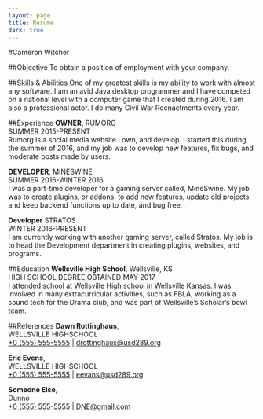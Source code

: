 ```yaml
---
layout: page
title: Resume
dark: true
---
```


<!--<div class="message">
  This page is still being worked on.
</div>-->

#Cameron Witcher

##Objective
To obtain a position of employment with your company.

##Skills & Abilities
One of my greatest skills is my ability to work with almost any software. I am an avid Java desktop programmer and I have competed on a national level with a computer game that I created during 2016. I am also a professional actor. I do many Civil War Reenactments every year.

##Experience
<strong>OWNER</strong>, RUMORG<br>
<span>SUMMER 2015-PRESENT</span><br>
Rumorg is a social media website I own, and develop. I started this during the summer of 2016, and my job was to develop new features, fix bugs, and moderate posts made by users.

<b>DEVELOPER</b>, MINESWINE<br>
<span>SUMMER 2016-WINTER 2016</span><br>
I was a part-time developer for a gaming server called, MineSwine. My job was to create plugins, or addons, to add new features, update old projects, and keep backend functions up to date, and bug free.

<b>Developer</b> STRATOS<br>
<span>WINTER 2016-PRESENT</span><br>
I am currently working with another gaming server, called Stratos. My job is to head the Development department in creating plugins, websites, and programs.

##Education
<b>Wellsville High School</b>, Wellsville, KS<br>
<span>HIGH SCHOOL DEGREE OBTAINED MAY 2017</span><br>
I attended school at Wellsville High school in Wellsville Kansas. I was involved in many extracurricular activities, such as FBLA, working as a sound tech for the Drama club, and was part of Wellsville’s Scholar’s bowl team.

##References
<b>Dawn Rottinghaus</b>,<br>
WELLSVILLE HIGHSCHOOL<br>
[+0 (555) 555-5555]() | [drottinghaus@usd289.org](mailto:drottinghaus@usd289.org)

<b>Eric Evens</b>,<br>
WELLSVILLE HIGHSCHOOL<br>
[+0 (555) 555-5555]() | [eevans@usd289.org](mailto:eevans@usd289.org)

<b>Someone Else</b>,<br>
Dunno<br>
[+0 (555) 555-5555]() | [DNE@gmail.com](mailto:DNE@gmail.com)


